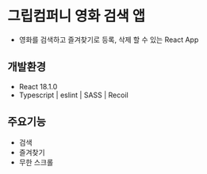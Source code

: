 # 그립컴퍼니 영화 검색 앱
- 영화를 검색하고 즐겨찾기로 등록, 삭제 할 수 있는 React App

## 개발환경
- React 18.1.0
- Typescript | eslint | SASS | Recoil

## 주요기능
- 검색
- 즐겨찾기
- 무한 스크롤

